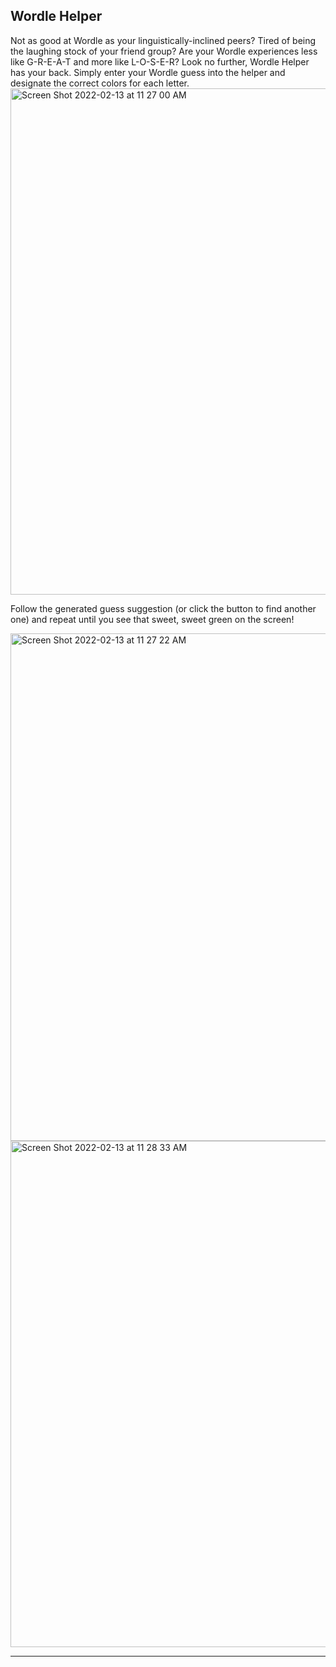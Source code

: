 ## Wordle Helper 

Not as good at Wordle as your linguistically-inclined peers? Tired of being the laughing stock of your friend group? Are your Wordle experiences less like G-R-E-A-T and more like L-O-S-E-R? Look no further, Wordle Helper has your back. Simply enter your Wordle guess into the helper and designate the correct colors for each letter. 
<img width="810" alt="Screen Shot 2022-02-13 at 11 27 00 AM" src="https://user-images.githubusercontent.com/69563078/153769207-448a20ac-f8aa-4964-b57e-8bb85a20a2f6.png">

Follow the generated guess suggestion (or click the button to find another one) and repeat until you see that sweet, sweet green on the screen!

<img width="812" alt="Screen Shot 2022-02-13 at 11 27 22 AM" src="https://user-images.githubusercontent.com/69563078/153769236-bd9035e2-59e5-4161-899b-a34314381112.png">

<img width="810" alt="Screen Shot 2022-02-13 at 11 28 33 AM" src="https://user-images.githubusercontent.com/69563078/153769239-fba5c660-79f4-48b0-8483-45e27afc005c.png">

----------------------------------------------------------------------
